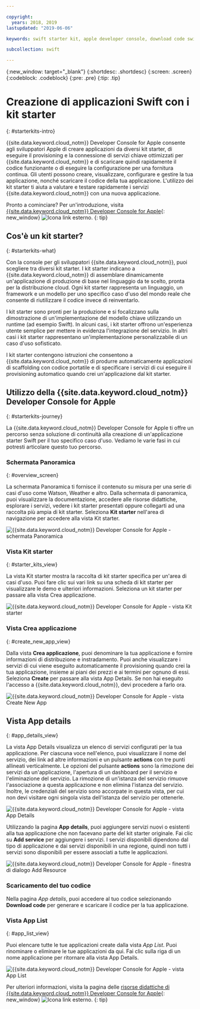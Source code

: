 ```yaml
---

copyright:
  years: 2018, 2019
lastupdated: "2019-06-06"

keywords: swift starter kit, apple developer console, download code swift, app details swift, create swift app

subcollection: swift

---
```


{:new_window: target="_blank"}
{:shortdesc: .shortdesc}
{:screen: .screen}
{:codeblock: .codeblock}
{:pre: .pre}
{:tip: .tip}

# Creazione di applicazioni Swift con i kit starter
{: #starterkits-intro}

{{site.data.keyword.cloud_notm}} Developer Console for Apple consente agli sviluppatori Apple di creare applicazioni da diversi kit starter, di eseguire il provisioning e la connessione di servizi chiave ottimizzati per {{site.data.keyword.cloud_notm}} e di scaricare quindi rapidamente il codice funzionante o di eseguire la configurazione per una fornitura continua. Gli utenti possono creare, visualizzare, configurare e gestire la tua applicazione, nonché scaricare il codice della tua applicazione. L'utilizzo dei kit starter ti aiuta a valutare e testare rapidamente i servizi {{site.data.keyword.cloud_notm}} con una nuova applicazione.

Pronto a cominciare? Per un'introduzione, visita [{{site.data.keyword.cloud_notm}} Developer Console for Apple](https://{DomainName}/developer/appledevelopment/starter-kits){: new_window} ![Icona link esterno](../../icons/launch-glyph.svg "Icona link esterno").
{: tip}

## Cos'è un kit starter?
{: #starterkits-what}

Con la console per gli sviluppatori {{site.data.keyword.cloud_notm}}, puoi scegliere tra diversi kit starter. I kit starter indicano a {{site.data.keyword.cloud_notm}} di assemblare dinamicamente un'applicazione di produzione di base nel linguaggio da te scelto, pronta per la distribuzione cloud. Ogni kit starter rappresenta un linguaggio, un framework e un modello per uno specifico caso d'uso del mondo reale che consente di riutilizzare il codice invece di reinventarlo.

I kit starter sono pronti per la produzione e si focalizzano sulla dimostrazione di un'implementazione del modello chiave utilizzando un runtime (ad esempio Swift). In alcuni casi, i kit starter offrono un'esperienza utente semplice per mettere in evidenza l'integrazione del servizio. In altri casi i kit starter rappresentano un'implementazione personalizzabile di un caso d'uso sofisticato.

I kit starter contengono istruzioni che consentono a {{site.data.keyword.cloud_notm}} di produrre automaticamente applicazioni di scaffolding con codice portatile e di specificare i servizi di cui eseguire il provisioning automatico quando crei un'applicazione dal kit starter.

## Utilizzo della {{site.data.keyword.cloud_notm}} Developer Console for Apple
{: #starterkits-journey}

La {{site.data.keyword.cloud_notm}} Developer Console for Apple ti offre un percorso senza soluzione di continuità alla creazione di un'applicazione starter Swift per il tuo specifico caso d'uso. Vediamo le varie fasi in cui potresti articolare questo tuo percorso.

### Schermata Panoramica
{: #overview_screen}

La schermata Panoramica ti fornisce il contenuto su misura per una serie di casi d'uso come Watson, Weather e altro. Dalla schermata di panoramica, puoi visualizzare la documentazione, accedere alle risorse didattiche, esplorare i servizi, vedere i kit starter presentati oppure collegarti ad una raccolta più ampia di kit starter. Seleziona **Kit starter** nell'area di navigazione per accedere alla vista Kit starter.

![{{site.data.keyword.cloud_notm}} Developer Console for Apple - schermata Panoramica](images/overview_screen.png "Schermata Panoramica")

### Vista Kit starter
{: #starter_kits_view}

La vista Kit starter mostra la raccolta di kit starter specifica per un'area di casi d'uso. Puoi fare clic sui vari link su una scheda di kit starter per visualizzare le demo e ulteriori informazioni. Seleziona un kit starter per passare alla vista Crea applicazione.

![{{site.data.keyword.cloud_notm}} Developer Console for Apple - vista Kit starter](images/starter_kits_screen.png "Vista Kit starter")

### Vista Crea applicazione
{: #create_new_app_view}

Dalla vista **Crea applicazione**, puoi denominare la tua applicazione e fornire informazioni di distribuzione e instradamento. Puoi anche visualizzare i servizi di cui viene eseguito automaticamente il provisioning quando crei la tua applicazione, insieme ai piani dei prezzi e ai termini per ognuno di essi. Seleziona **Create** per passare alla vista App Details. Se non hai eseguito l'accesso a {{site.data.keyword.cloud_notm}}, devi procedere a farlo ora.

![{{site.data.keyword.cloud_notm}} Developer Console for Apple - vista Create New App](images/create_new_project_screen.png "Vista Create New App")

## Vista App details
{: #app_details_view}

La vista App Details visualizza un elenco di servizi configurati per la tua applicazione. Per ciascuna voce nell'elenco, puoi visualizzare il nome del servizio, dei link ad altre informazioni e un pulsante **actions** con tre punti allineati verticalmente. Le opzioni del pulsante **actions** sono la rimozione dei servizi da un'applicazione, l'apertura di un dashboard per il servizio e l'eliminazione del servizio. La rimozione di un'istanza del servizio rimuove l'associazione a questa applicazione e non elimina l'istanza del servizio. Inoltre, le credenziali del servizio sono accorpate in questa vista, per cui non devi visitare ogni singola vista dell'istanza del servizio per ottenerle.

![{{site.data.keyword.cloud_notm}} Developer Console for Apple - vista App Details](images/project_details_screen.png "Vista App Details")

Utilizzando la pagina **App details**, puoi aggiungere servizi nuovi o esistenti alla tua applicazione che non facevano parte del kit starter originale. Fai clic su **Add service** per aggiungere i servizi. I servizi disponibili dipendono dal tipo di applicazione e dai servizi disponibili in una regione, quindi non tutti i servizi sono disponibili per essere associati a tutte le applicazioni.

![{{site.data.keyword.cloud_notm}} Developer Console for Apple - finestra di dialogo Add Resource](images/add_resource_screen.png "Finestra di dialogo Add Resource")

### Scaricamento del tuo codice

Nella pagina _App details_, puoi accedere al tuo codice selezionando **Download code** per generare e scaricare il codice per la tua applicazione.

### Vista App List
{: #app_list_view}

Puoi elencare tutte le tue applicazioni create dalla vista _App List_. Puoi rinominare o eliminare le tue applicazioni da qui. Fai clic sulla riga di un nome applicazione per ritornare alla vista App Details.

![{{site.data.keyword.cloud_notm}} Developer Console for Apple - vista App List](images/project_list_screen.png "Vista App List")

Per ulteriori informazioni, visita la pagina delle [risorse didattiche di {{site.data.keyword.cloud_notm}} Developer Console for Apple](https://{DomainName}/developer/appledevelopment/learning-resources){: new_window} ![Icona link esterno](../../icons/launch-glyph.svg "Icona link esterno").
{: tip}
